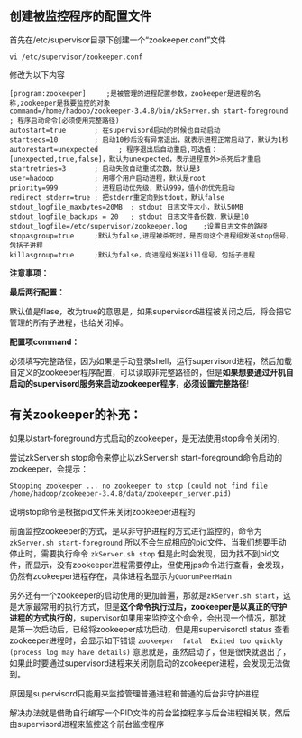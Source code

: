 ## 创建被监控程序的配置文件

首先在/etc/supervisor目录下创建一个“zookeeper.conf”文件

```shell
vi /etc/supervisor/zookeeper.conf
```

修改为以下内容

```
[program:zookeeper]     ;是被管理的进程配置参数，zookeeper是进程的名称,zookeeper是我要监控的对象
command=/home/hadoop/zookeeper-3.4.8/bin/zkServer.sh start-foreground   ; 程序启动命令(必须使用完整路径)
autostart=true       ; 在supervisord启动的时候也自动启动
startsecs=10         ; 启动10秒后没有异常退出，就表示进程正常启动了，默认为1秒
autorestart=unexpected     ; 程序退出后自动重启,可选值：[unexpected,true,false]，默认为unexpected，表示进程意外>杀死后才重启
startretries=3       ; 启动失败自动重试次数，默认是3
user=hadoop          ; 用哪个用户启动进程，默认是root
priority=999         ; 进程启动优先级，默认999，值小的优先启动
redirect_stderr=true ; 把stderr重定向到stdout，默认false
stdout_logfile_maxbytes=20MB  ; stdout 日志文件大小，默认50MB
stdout_logfile_backups = 20   ; stdout 日志文件备份数，默认是10
stdout_logfile=/etc/supervisor/zookeeper.log	;设置日志文件的路径
stopasgroup=true     ;默认为false,进程被杀死时，是否向这个进程组发送stop信号，包括子进程
killasgroup=true     ;默认为false，向进程组发送kill信号，包括子进程
```

**注意事项：**

**最后两行配置：**

默认值是flase，改为true的意思是，如果supervisord进程被关闭之后，将会把它管理的所有子进程，也给关闭掉。

**配置项command：**

必须填写完整路径，因为如果是手动登录shell，运行supervisord进程，然后加载自定义的zookeeper程序配置，可以读取非完整路径的，但是**如果想要通过开机自启动的supervisord服务来启动zookeeper程序，必须设置完整路径**!

## 有关zookeeper的补充：

如果以start-foreground方式启动的zookeeper，是无法使用stop命令关闭的，

尝试zkServer.sh stop命令来停止以zkServer.sh start-foreground命令启动的zookeeper，会提示：

```Stopping zookeeper ... no zookeeper to stop (could not find file /home/hadoop/zookeeper-3.4.8/data/zookeeper_server.pid)```

说明stop命令是根据pid文件来关闭zookeeper进程的



前面监控zookeeper的方式，是以非守护进程的方式进行监控的，命令为
```zkServer.sh start-foreground```
所以不会生成相应的pid文件，当我们想要手动停止时，需要执行命令
```zkServer.sh stop```
但是此时会发现，因为找不到pid文件，而显示，没有zookeeper进程需要停止，但使用jps命令进行查看，会发现，仍然有zookeeper进程存在，具体进程名显示为```QuorumPeerMain```

另外还有一个zookeeper的启动使用的更加普遍，那就是```zkServer.sh start```，这是大家最常用的执行方式，但是**这个命令执行过后，zookeeper是以真正的守护进程的方式执行的**，supervisor如果用来监控这个命令，会出现一个情况，那就是第一次启动后，已经将zookeeper成功启动，但是用supervisorctl status 查看zookeeper进程时，会显示如下错误
```zookeeper  fatal  Exited too quickly (process log may have details)```
意思就是，虽然启动了，但是很快就退出了，如果此时要通过supervisord进程来关闭刚启动的zookeeper进程，会发现无法做到。

原因是supervisord只能用来监控管理普通进程和普通的后台非守护进程

解决办法就是借助自行编写一个PID文件的前台监控程序与后台进程相关联，然后由supervisord进程来监控这个前台监控程序